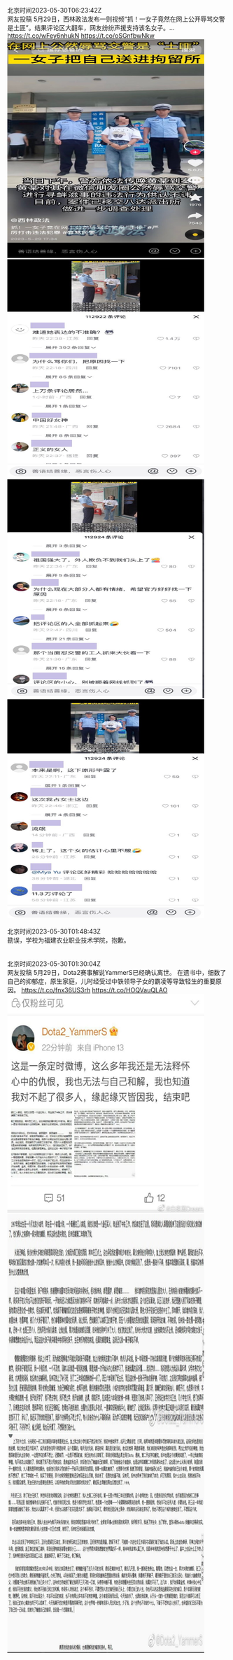北京时间2023-05-30T06:23:42Z<br>网友投稿
5月29日，西林政法发布一则视频“抓！一女子竟然在网上公开辱骂交警是土匪”。结果评论区大翻车，网友纷纷声援支持该名女子。… https://t.co/wFey6nhukN https://t.co/oSGnfbwNkw<br><img src='/temp/image/2023/u-Month-5/1663310172851249153_0.jpg' width='450' height='500'><img src='/temp/image/2023/u-Month-5/1663310172851249153_1.jpg' width='450' height='500'><img src='/temp/image/2023/u-Month-5/1663310172851249153_2.jpg' width='450' height='500'><img src='/temp/image/2023/u-Month-5/1663310172851249153_3.jpg' width='450' height='500'><br><br>北京时间2023-05-30T01:48:43Z<br>勘误，学校为福建农业职业技术学院，抱歉。<br><br><br>北京时间2023-05-30T01:30:04Z<br>网友投稿
5月29日，Dota2赛事解说YammerS已经确认离世。
在遗书中，细数了自己的抑郁症，原生家庭，儿时经受过中铁领导子女的霸凌等导致轻生的重要原因。 https://t.co/fnx36US3rh https://t.co/HOQVauQLAO<br><img src='/temp/image/2023/u-Month-5/1663236277725024256_0.jpg' width='450' height='500'><img src='/temp/image/2023/u-Month-5/1663236277725024256_1.jpg' width='450' height='500'><img src='/temp/image/2023/u-Month-5/1663236277725024256_2.jpg' width='450' height='500'><br><br>